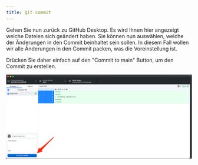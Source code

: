```yaml
---
title: git commit
---
```


Gehen Sie nun zurück zu GitHub Desktop.
Es wird Ihnen hier angezeigt welche Dateien sich geändert haben.
Sie können nun auswählen, welche der Änderungen in den Commit beinhaltet sein sollen.
In diesem Fall wollen wir alle Änderungen in den Commit packen, was die Voreinstellung ist.

Drücken Sie daher einfach auf den "Commit to main" Button, um den Commit zu erstellen.

![Erstellung von Commit](img/desktop-commit.png)
